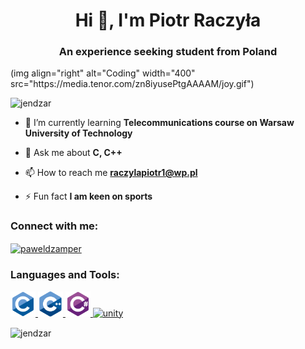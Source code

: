 <h1 align="center">Hi 👋, I'm Piotr Raczyła</h1>
<h3 align="center">An experience seeking student from Poland</h3>
(img align="right" alt="Coding" width="400" src="https://media.tenor.com/zn8iyusePtgAAAAM/joy.gif")

<p align="left"> <img src="https://komarev.com/ghpvc/?username=jendzar&label=Profile%20views&color=0e75b6&style=flat" alt="jendzar" /> </p>

- 🌱 I’m currently learning **Telecommunications course on Warsaw University of Technology**

- 💬 Ask me about **C, C++**

- 📫 How to reach me **raczylapiotr1@wp.pl**

- ⚡ Fun fact **I am keen on sports**

<h3 align="left">Connect with me:</h3>
<p align="left">
<a href="https://instagram.com/paweldzamper" target="blank"><img align="center" src="https://raw.githubusercontent.com/rahuldkjain/github-profile-readme-generator/master/src/images/icons/Social/instagram.svg" alt="paweldzamper" height="30" width="40" /></a>
</p>

<h3 align="left">Languages and Tools:</h3>
<p align="left"> <a href="https://www.cprogramming.com/" target="_blank" rel="noreferrer"> <img src="https://raw.githubusercontent.com/devicons/devicon/master/icons/c/c-original.svg" alt="c" width="40" height="40"/> </a> <a href="https://www.w3schools.com/cpp/" target="_blank" rel="noreferrer"> <img src="https://raw.githubusercontent.com/devicons/devicon/master/icons/cplusplus/cplusplus-original.svg" alt="cplusplus" width="40" height="40"/> </a> <a href="https://www.w3schools.com/cs/" target="_blank" rel="noreferrer"> <img src="https://raw.githubusercontent.com/devicons/devicon/master/icons/csharp/csharp-original.svg" alt="csharp" width="40" height="40"/> </a> <a href="https://unity.com/" target="_blank" rel="noreferrer"> <img src="https://www.vectorlogo.zone/logos/unity3d/unity3d-icon.svg" alt="unity" width="40" height="40"/> </a> </p>

<p><img align="center" src="https://github-readme-stats.vercel.app/api/top-langs?username=jendzar&show_icons=true&locale=en&layout=compact" alt="jendzar" /></p>
